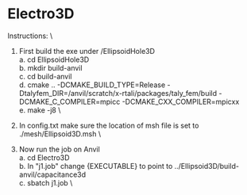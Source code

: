 # Electro3D

Instructions: \

1. First build the exe under /EllipsoidHole3D \
   a. cd EllipsoidHole3D \
   b. mkdir build-anvil \
   c. cd build-anvil \
   d. cmake .. -DCMAKE_BUILD_TYPE=Release -Dtalyfem_DIR=/anvil/scratch/x-rtali/packages/taly_fem/build -DCMAKE_C_COMPILER=mpicc -DCMAKE_CXX_COMPILER=mpicxx \
   e. make -j8 \

2. In config.txt make sure the location of msh file is set to ./mesh/Ellipsoid3D.msh \

3. Now run the job on Anvil \
   a. cd Electro3D \
   b. In "j1.job" change {EXECUTABLE} to point to ../Ellipsoid3D/build-anvil/capacitance3d \
   c. sbatch j1.job \
